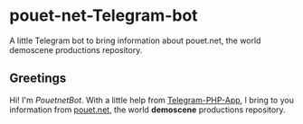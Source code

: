 # pouet-net-Telegram-bot
A little Telegram bot to bring information about pouet.net, the world demoscene productions repository.

## Greetings
Hi! I'm *PouetnetBot*. With a little help from [Telegram-PHP-App](https://github.com/duhow/Telegram-PHP-App),
I bring to you information from [pouet.net](https://www.pouet.net), the world **demoscene** productions repository.
